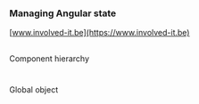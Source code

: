### Managing Angular state

[www.involved-it.be](https://www.involved-it.be)



## <i class="fa fa-sitemap fa-3x"></i>
Component hierarchy



# <i class="fa fa-code fa-3x"></i>
Global object



